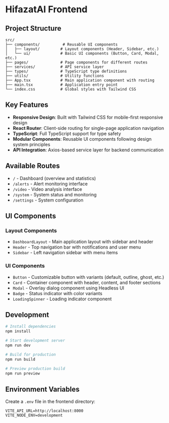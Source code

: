 # HifazatAI Frontend

## Project Structure

```
src/
├── components/          # Reusable UI components
│   ├── layout/         # Layout components (Header, Sidebar, etc.)
│   └── ui/             # Basic UI components (Button, Card, Modal, etc.)
├── pages/              # Page components for different routes
├── services/           # API service layer
├── types/              # TypeScript type definitions
├── utils/              # Utility functions
├── App.tsx             # Main application component with routing
├── main.tsx            # Application entry point
└── index.css           # Global styles with Tailwind CSS
```

## Key Features

- **Responsive Design**: Built with Tailwind CSS for mobile-first responsive design
- **React Router**: Client-side routing for single-page application navigation
- **TypeScript**: Full TypeScript support for type safety
- **Modular Components**: Reusable UI components following design system principles
- **API Integration**: Axios-based service layer for backend communication

## Available Routes

- `/` - Dashboard (overview and statistics)
- `/alerts` - Alert monitoring interface
- `/video` - Video analysis interface  
- `/system` - System status and monitoring
- `/settings` - System configuration

## UI Components

### Layout Components
- `DashboardLayout` - Main application layout with sidebar and header
- `Header` - Top navigation bar with notifications and user menu
- `Sidebar` - Left navigation sidebar with menu items

### UI Components
- `Button` - Customizable button with variants (default, outline, ghost, etc.)
- `Card` - Container component with header, content, and footer sections
- `Modal` - Overlay dialog component using Headless UI
- `Badge` - Status indicator with color variants
- `LoadingSpinner` - Loading indicator component

## Development

```bash
# Install dependencies
npm install

# Start development server
npm run dev

# Build for production
npm run build

# Preview production build
npm run preview
```

## Environment Variables

Create a `.env` file in the frontend directory:

```
VITE_API_URL=http://localhost:8000
VITE_NODE_ENV=development
```